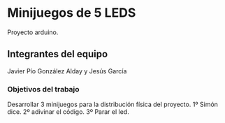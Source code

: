 # Minijuegos de 5 LEDS

Proyecto arduino.

## Integrantes del equipo

Javier Pío González Alday y Jesús García

### Objetivos del trabajo

Desarrollar 3 minijuegos para la distribución física del proyecto.
1º Simón dice.
2º adivinar el código.
3º Parar el led.
